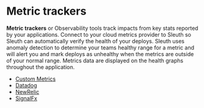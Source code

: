 # Metric trackers

**Metric trackers** or Observability tools track impacts from key stats reported by your applications. Connect to your cloud metrics provider to Sleuth so Sleuth can automatically verify the health of your deploys. Sleuth uses anomaly detection to determine your teams healthy range for a metric and will alert you and mark deploys as unhealthy when the metrics are outside of your normal range. Metrics data are displayed on the health graphs throughout the application.

* [Custom Metrics](custom.md)
* [Datadog](datadog.md)
* [NewRelic](newrelic.md)
* [SignalFx](signalfx.md)

